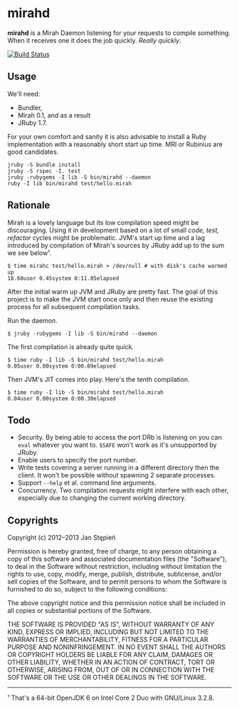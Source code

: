 mirahd
======

**mirahd** is a Mirah Daemon listening for your requests to compile something.
When it receives one it does the job quickly. _Really quickly_.

[![Build Status](https://secure.travis-ci.org/jstepien/mirahd.png?branch=master)](http://travis-ci.org/jstepien/mirahd)

Usage
-----

We'll need:

  * Bundler,
  * Mirah 0.1, and as a result
  * JRuby 1.7.

For your own comfort and sanity it is also advisable to install a Ruby
implementation with a reasonably short start up time. MRI or Rubinius
are good candidates.

    jruby -S bundle install
    jruby -S rspec -I. test
    jruby -rubygems -I lib -S bin/mirahd --daemon
    ruby -I lib bin/mirahd test/hello.mirah

Rationale
---------

Mirah is a lovely language but its low compilation speed might be discouraging.
Using it in development based on a lot of small _code, test, refactor_ cycles
might be problematic. JVM's start up time and a lag introduced by compilation
of Mirah's sources by JRuby add up to the sum we see below¹.

    $ time mirahc test/hello.mirah > /dev/null # with disk's cache warmed up
    18.60user 0.45system 0:11.85elapsed

After the initial warm up JVM and JRuby are pretty fast. The goal of this
project is to make the JVM start once only and then reuse the existing process
for all subsequent compilation tasks.

Run the daemon.

    $ jruby -rubygems -I lib -S bin/mirahd --daemon

The first compilation is already quite quick.

    $ time ruby -I lib -S bin/mirahd test/hello.mirah
    0.05user 0.00system 0:00.89elapsed

Then JVM's JIT comes into play. Here's the tenth compilation.

    $ time ruby -I lib -S bin/mirahd test/hello.mirah
    0.04user 0.00system 0:00.30elapsed

Todo
----

  * Security. By being able to access the port DRb is listening on you
    can `eval` whatever you want to. `$SAFE` won't work as it's unsupported
    by JRuby.
  * Enable users to specify the port number.
  * Write tests covering a server running in a different directory then the
    client. It won't be possible without spawning 2 separate processes.
  * Support `--help` et al. command line arguments.
  * Concurrency. Two compilation requests might interfere with each other,
    especially due to changing the current working directory.

Copyrights
----------

Copyright (c) 2012–2013 Jan Stępień

Permission is hereby granted, free of charge, to any person obtaining
a copy of this software and associated documentation files (the
"Software"), to deal in the Software without restriction, including
without limitation the rights to use, copy, modify, merge, publish,
distribute, sublicense, and/or sell copies of the Software, and to
permit persons to whom the Software is furnished to do so, subject to
the following conditions:

The above copyright notice and this permission notice shall be
included in all copies or substantial portions of the Software.

THE SOFTWARE IS PROVIDED "AS IS", WITHOUT WARRANTY OF ANY KIND,
EXPRESS OR IMPLIED, INCLUDING BUT NOT LIMITED TO THE WARRANTIES OF
MERCHANTABILITY, FITNESS FOR A PARTICULAR PURPOSE AND
NONINFRINGEMENT. IN NO EVENT SHALL THE AUTHORS OR COPYRIGHT HOLDERS BE
LIABLE FOR ANY CLAIM, DAMAGES OR OTHER LIABILITY, WHETHER IN AN ACTION
OF CONTRACT, TORT OR OTHERWISE, ARISING FROM, OUT OF OR IN CONNECTION
WITH THE SOFTWARE OR THE USE OR OTHER DEALINGS IN THE SOFTWARE.

___
¹ That's a 64-bit OpenJDK 6 on Intel Core 2 Duo with GNU/Linux 3.2.8.
